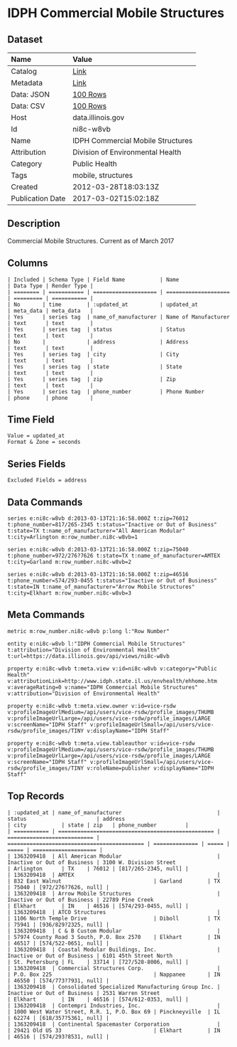# IDPH Commercial Mobile Structures

## Dataset

| Name | Value |
| :--- | :---- |
| Catalog | [Link](https://catalog.data.gov/dataset/idph-commercial-mobile-structures-ddef1) |
| Metadata | [Link](https://data.illinois.gov/api/views/ni8c-w8vb) |
| Data: JSON | [100 Rows](https://data.illinois.gov/api/views/ni8c-w8vb/rows.json?max_rows=100) |
| Data: CSV | [100 Rows](https://data.illinois.gov/api/views/ni8c-w8vb/rows.csv?max_rows=100) |
| Host | data.illinois.gov |
| Id | ni8c-w8vb |
| Name | IDPH Commercial Mobile Structures |
| Attribution | Division of Environmental Health |
| Category | Public Health |
| Tags | mobile, structures |
| Created | 2012-03-28T18:03:13Z |
| Publication Date | 2017-03-02T15:02:18Z |

## Description

Commercial Mobile Structures. Current as of March 2017

## Columns

```ls
| Included | Schema Type | Field Name           | Name                 | Data Type | Render Type |
| ======== | =========== | ==================== | ==================== | ========= | =========== |
| No       | time        | :updated_at          | updated_at           | meta_data | meta_data   |
| Yes      | series tag  | name_of_manufacturer | Name of Manufacturer | text      | text        |
| Yes      | series tag  | status               | Status               | text      | text        |
| No       |             | address              | Address              | text      | text        |
| Yes      | series tag  | city                 | City                 | text      | text        |
| Yes      | series tag  | state                | State                | text      | text        |
| Yes      | series tag  | zip                  | Zip                  | text      | text        |
| Yes      | series tag  | phone_number         | Phone Number         | phone     | phone       |
```

## Time Field

```ls
Value = updated_at
Format & Zone = seconds
```

## Series Fields

```ls
Excluded Fields = address
```

## Data Commands

```ls
series e:ni8c-w8vb d:2013-03-13T21:16:58.000Z t:zip=76012 t:phone_number=817/265-2345 t:status="Inactive or Out of Business" t:state=TX t:name_of_manufacturer="All American Modular" t:city=Arlington m:row_number.ni8c-w8vb=1

series e:ni8c-w8vb d:2013-03-13T21:16:58.000Z t:zip=75040 t:phone_number=972/276?7626 t:state=TX t:name_of_manufacturer=AMTEX t:city=Garland m:row_number.ni8c-w8vb=2

series e:ni8c-w8vb d:2013-03-13T21:16:58.000Z t:zip=46516 t:phone_number=574/293-0455 t:status="Inactive or Out of Business" t:state=IN t:name_of_manufacturer="Arrow Mobile Structures" t:city=Elkhart m:row_number.ni8c-w8vb=3
```

## Meta Commands

```ls
metric m:row_number.ni8c-w8vb p:long l:"Row Number"

entity e:ni8c-w8vb l:"IDPH Commercial Mobile Structures" t:attribution="Division of Environmental Health" t:url=https://data.illinois.gov/api/views/ni8c-w8vb

property e:ni8c-w8vb t:meta.view v:id=ni8c-w8vb v:category="Public Health" v:attributionLink=http://www.idph.state.il.us/envhealth/ehhome.htm v:averageRating=0 v:name="IDPH Commercial Mobile Structures" v:attribution="Division of Environmental Health"

property e:ni8c-w8vb t:meta.view.owner v:id=vice-rsdw v:profileImageUrlMedium=/api/users/vice-rsdw/profile_images/THUMB v:profileImageUrlLarge=/api/users/vice-rsdw/profile_images/LARGE v:screenName="IDPH Staff" v:profileImageUrlSmall=/api/users/vice-rsdw/profile_images/TINY v:displayName="IDPH Staff"

property e:ni8c-w8vb t:meta.view.tableauthor v:id=vice-rsdw v:profileImageUrlMedium=/api/users/vice-rsdw/profile_images/THUMB v:profileImageUrlLarge=/api/users/vice-rsdw/profile_images/LARGE v:screenName="IDPH Staff" v:profileImageUrlSmall=/api/users/vice-rsdw/profile_images/TINY v:roleName=publisher v:displayName="IDPH Staff"
```

## Top Records

```ls
| :updated_at | name_of_manufacturer                              | status                      | address                                     | city           | state | zip   | phone_number         | 
| =========== | ================================================= | =========================== | =========================================== | ============== | ===== | ===== | ==================== | 
| 1363209418  | All American Modular                              | Inactive or Out of Business | 3100 W. Division Street                     | Arlington      | TX    | 76012 | [817/265-2345, null] | 
| 1363209418  | AMTEX                                             |                             | 832 East Walnut                             | Garland        | TX    | 75040 | [972/276?7626, null] | 
| 1363209418  | Arrow Mobile Structures                           | Inactive or Out of Business | 22789 Pine Creek                            | Elkhart        | IN    | 46516 | [574/293-0455, null] | 
| 1363209418  | ATCO Structures                                   |                             | 1106 North Temple Drive                     | Diboll         | TX    | 75941 | [936/829?2325, null] | 
| 1363209418  | C & B Custom Modular                              |                             | 57974 County Road 3 South, P.O. Box 2570    | Elkhart        | IN    | 46517 | [574/522-0651, null] | 
| 1363209418  | Coastal Modular Buildings, Inc.                   | Inactive or Out of Business | 6101 45th Street North                      | St. Petersburg | FL    | 33714 | [727/528-8006, null] | 
| 1363209418  | Commercial Structures Corp.                       |                             | P.O. Box 225                                | Nappanee       | IN    | 46550 | [574/773?7931, null] | 
| 1363209418  | Consolidated Specialized Manufacturing Group Inc. | Inactive or Out of Business | 2531 Warren Street                          | Elkhart        | IN    | 46516 | [574/612-0353, null] | 
| 1363209418  | Contempri Industries, Inc.                        |                             | 1000 West Water Street, R.R. 1, P.O. Box 69 | Pinckneyville  | IL    | 62274 | [618/357?5361, null] | 
| 1363209418  | Continental Spacemaster Corporation               |                             | 29421 Old US 33                             | Elkhart        | IN    | 46516 | [574/293?8531, null] | 
```